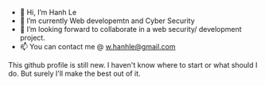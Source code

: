 - 👋 Hi, I’m Hanh Le
- 🌱 I’m currently Web developemtn and Cyber Security
- 💞️ I’m looking forward to collaborate in a web security/ development project.
- 📫 You can contact me @ w.hanhle@gmail.com

This github profile is still new. I haven't know where to start or what should I do. But surely I'll make the best out of it.




<!---
hanhzp/hanhzp is a ✨ special ✨ repository because its `README.md` (this file) appears on your GitHub profile.
You can click the Preview link to take a look at your changes.
--->
